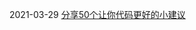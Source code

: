2021-03-29 [分享50个让你代码更好的小建议](https://juejin.cn/post/6944642153662398500?utm_source=gold_browser_extension#heading-6)
